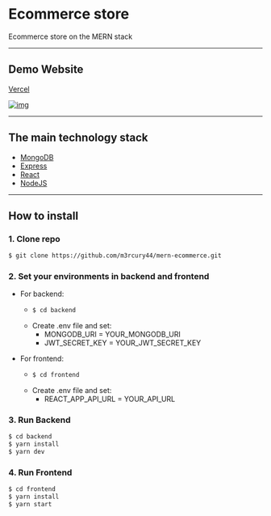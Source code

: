 # Ecommerce store

Ecommerce store on the MERN stack

---

## Demo Website

[Vercel](https://mern-ecommerce-h3z6.vercel.app)

[![img](https://i.imgur.com/LHS9McK.png)](https://mern-ecommerce-cool.vercel.app)

---

## The main technology stack

* [MongoDB](https://www.mongodb.com)
* [Express](https://expressjs.com)
* [React](https://react.dev)
* [NodeJS](https://nodejs.org/en)

---

## How to install

### 1. Clone repo

```bash
$ git clone https://github.com/m3rcury44/mern-ecommerce.git
```
### 2. Set your environments in backend and frontend

* For backend:
    * ```bash
      $ cd backend
      ```
    * Create .env file and set:
      * MONGODB_URI = YOUR_MONGODB_URI
      *  JWT_SECRET_KEY = YOUR_JWT_SECRET_KEY

* For frontend:
    * ```bash
      $ cd frontend
      ```
  * Create .env file and set:
    *  REACT_APP_API_URL = YOUR_API_URL

### 3. Run Backend

```bash
$ cd backend
$ yarn install
$ yarn dev
```

### 4. Run Frontend

```bash
$ cd frontend
$ yarn install
$ yarn start
```